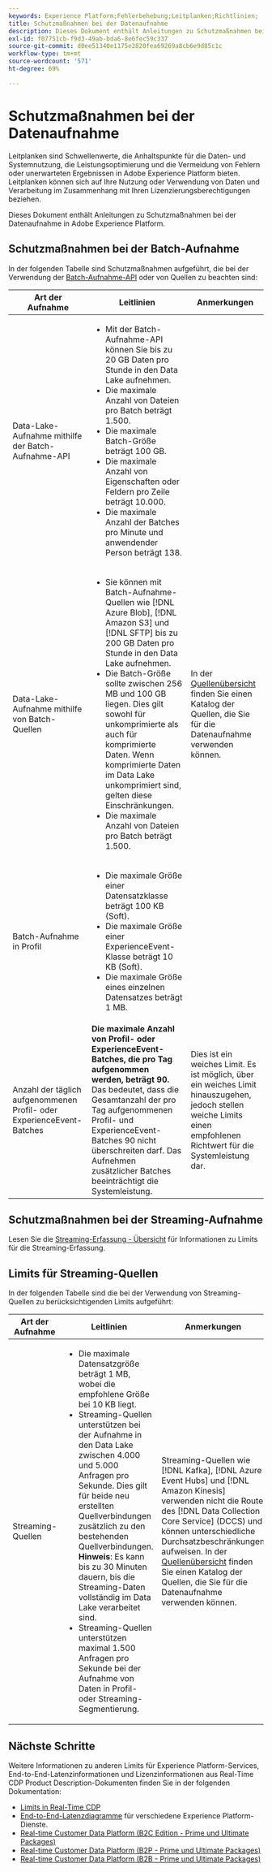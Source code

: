 ```yaml
---
keywords: Experience Platform;Fehlerbehebung;Leitplanken;Richtlinien;
title: Schutzmaßnahmen bei der Datenaufnahme
description: Dieses Dokument enthält Anleitungen zu Schutzmaßnahmen bei der Datenaufnahme in Adobe Experience Platform
exl-id: f07751cb-f9d3-49ab-bda6-8e6fec59c337
source-git-commit: d0ee51340e1175e2820fea69269a8cb6e9d85c1c
workflow-type: tm+mt
source-wordcount: '571'
ht-degree: 69%

---
```


# Schutzmaßnahmen bei der Datenaufnahme

Leitplanken sind Schwellenwerte, die Anhaltspunkte für die Daten- und Systemnutzung, die Leistungsoptimierung und die Vermeidung von Fehlern oder unerwarteten Ergebnissen in Adobe Experience Platform bieten. Leitplanken können sich auf Ihre Nutzung oder Verwendung von Daten und Verarbeitung im Zusammenhang mit Ihren Lizenzierungsberechtigungen beziehen.

Dieses Dokument enthält Anleitungen zu Schutzmaßnahmen bei der Datenaufnahme in Adobe Experience Platform.

## Schutzmaßnahmen bei der Batch-Aufnahme

In der folgenden Tabelle sind Schutzmaßnahmen aufgeführt, die bei der Verwendung der [Batch-Aufnahme-API](./batch-ingestion/overview.md) oder von Quellen zu beachten sind:

| Art der Aufnahme | Leitlinien | Anmerkungen |
| --- | --- | --- |
| Data-Lake-Aufnahme mithilfe der Batch-Aufnahme-API | <ul><li>Mit der Batch-Aufnahme-API können Sie bis zu 20 GB Daten pro Stunde in den Data Lake aufnehmen.</li><li>Die maximale Anzahl von Dateien pro Batch beträgt 1.500.</li><li>Die maximale Batch-Größe beträgt 100 GB.</li><li>Die maximale Anzahl von Eigenschaften oder Feldern pro Zeile beträgt 10.000.</li><li>Die maximale Anzahl der Batches pro Minute und anwendender Person beträgt 138.</li></ul> |
| Data-Lake-Aufnahme mithilfe von Batch-Quellen | <ul><li>Sie können mit Batch-Aufnahme-Quellen wie [!DNL Azure Blob], [!DNL Amazon S3] und [!DNL SFTP] bis zu 200 GB Daten pro Stunde in den Data Lake aufnehmen.</li><li>Die Batch-Größe sollte zwischen 256 MB und 100 GB liegen. Dies gilt sowohl für unkomprimierte als auch für komprimierte Daten. Wenn komprimierte Daten im Data Lake unkomprimiert sind, gelten diese Einschränkungen.</li><li>Die maximale Anzahl von Dateien pro Batch beträgt 1.500.</li></ul> | In der [Quellenübersicht](../sources/home.md) finden Sie einen Katalog der Quellen, die Sie für die Datenaufnahme verwenden können. |
| Batch-Aufnahme in Profil | <ul><li>Die maximale Größe einer Datensatzklasse beträgt 100 KB (Soft).</li><li>Die maximale Größe einer ExperienceEvent-Klasse beträgt 10 KB (Soft).</li><li>Die maximale Größe eines einzelnen Datensatzes beträgt 1 MB.</li></ul> |
| Anzahl der täglich aufgenommenen Profil- oder ExperienceEvent-Batches | **Die maximale Anzahl von Profil- oder ExperienceEvent-Batches, die pro Tag aufgenommen werden, beträgt 90.** Das bedeutet, dass die Gesamtanzahl der pro Tag aufgenommenen Profil- und ExperienceEvent-Batches 90 nicht überschreiten darf. Das Aufnehmen zusätzlicher Batches beeinträchtigt die Systemleistung. | Dies ist ein weiches Limit. Es ist möglich, über ein weiches Limit hinauszugehen, jedoch stellen weiche Limits einen empfohlenen Richtwert für die Systemleistung dar. |

## Schutzmaßnahmen bei der Streaming-Aufnahme

Lesen Sie die [Streaming-Erfassung - Übersicht](./streaming-ingestion/overview.md) für Informationen zu Limits für die Streaming-Erfassung.

## Limits für Streaming-Quellen

In der folgenden Tabelle sind die bei der Verwendung von Streaming-Quellen zu berücksichtigenden Limits aufgeführt:

| Art der Aufnahme | Leitlinien | Anmerkungen |
| --- | --- | --- |
| Streaming-Quellen | <ul><li>Die maximale Datensatzgröße beträgt 1 MB, wobei die empfohlene Größe bei 10 KB liegt.</li><li>Streaming-Quellen unterstützen bei der Aufnahme in den Data Lake zwischen 4.000 und 5.000 Anfragen pro Sekunde. Dies gilt für beide neu erstellten Quellverbindungen zusätzlich zu den bestehenden Quellverbindungen. **Hinweis**: Es kann bis zu 30 Minuten dauern, bis die Streaming-Daten vollständig im Data Lake verarbeitet sind.</li><li>Streaming-Quellen unterstützen maximal 1.500 Anfragen pro Sekunde bei der Aufnahme von Daten in Profil- oder Streaming-Segmentierung.</li></ul> | Streaming-Quellen wie [!DNL Kafka], [!DNL Azure Event Hubs] und [!DNL Amazon Kinesis] verwenden nicht die Route des [!DNL Data Collection Core Service] (DCCS) und können unterschiedliche Durchsatzbeschränkungen aufweisen. In der [Quellenübersicht](../sources/home.md) finden Sie einen Katalog der Quellen, die Sie für die Datenaufnahme verwenden können. |

## Nächste Schritte

Weitere Informationen zu anderen Limits für Experience Platform-Services, End-to-End-Latenzinformationen und Lizenzinformationen aus Real-Time CDP Product Description-Dokumenten finden Sie in der folgenden Dokumentation:

* [Limits in Real-Time CDP](/help/rtcdp/guardrails/overview.md)
* [End-to-End-Latenzdiagramme](https://experienceleague.adobe.com/docs/blueprints-learn/architecture/architecture-overview/deployment/guardrails.html?lang=en#end-to-end-latency-diagrams) für verschiedene Experience Platform-Dienste.
* [Real-time Customer Data Platform (B2C Edition - Prime und Ultimate Packages)](https://helpx.adobe.com/de/legal/product-descriptions/real-time-customer-data-platform-b2c-edition-prime-and-ultimate-packages.html)
* [Real-time Customer Data Platform (B2P - Prime und Ultimate Packages)](https://helpx.adobe.com/legal/product-descriptions/real-time-customer-data-platform-b2p-edition-prime-and-ultimate-packages.html)
* [Real-time Customer Data Platform (B2B - Prime und Ultimate Packages)](https://helpx.adobe.com/legal/product-descriptions/real-time-customer-data-platform-b2b-edition-prime-and-ultimate-packages.html)

